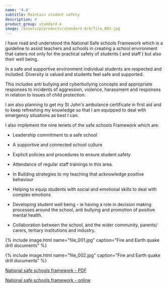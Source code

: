 ```yaml
---
name: '4.4'
subtitle: Maintain student safety
description: #
product_group: standard-4
image: /assets/p/products/standard-4/4/file_003.jpg
---
```

I have read and understood the National Safe schools Framework which is a guideline to assist teachers and schools in creating a school environment that caters not only for the practical safety of students ( and staff ) but also their well being.

In a safe and supportive environment individual students are respected and included. Diversity is valued and students feel safe and supported.

This includes anti bullying and cyberbullying concepts and appropriate responses to incidents of aggression, violence, harassment and responses in relation to issues of child protection.

I am also planning to get my St John's ambulance certificate in first aid and to keep refreshing my knowledge so that I am equipped to deal with emergency situations as best I can.

I also implement the nine tenets  of the safe schools Framework which are:

- Leadership commitment to a safe school

- A supportive and connected school culture

- Explicit policies and procedures to ensure student safety

- Attendance of regular staff trainings in this area.

- In Building strategies to my teaching that acknowledge positive behaviour

- Helping to equip students with social and emotional skills to deal with complex emotions

- Developing student well being - ie having a role in decision making processes around the school, anti bullying and promotion of positive mental health.

- Collaboration between the school, and the wider community, parents/ carers, tertiary institutions and industry.


{% include image.html name="file_001.jpg" caption="Fire and Earth quake drill documents" %}

{% include image.html name="file_002.jpg" caption="Fire and Earth quake drill documents" %}

[National safe schools framework -  PDF](https://docs.education.gov.au/system/files/doc/other/national_safe_schools_framework.pdf)

[National safe schools framework -  online](https://studentwellbeinghub.edu.au/safe-schools-toolkit/#/)

